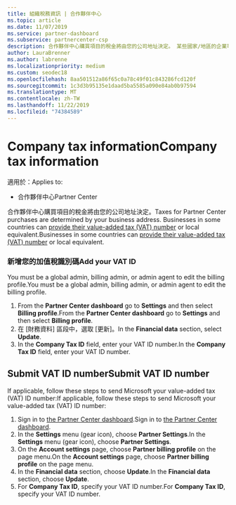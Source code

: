 ```yaml
---
title: 組織稅務資訊 | 合作夥伴中心
ms.topic: article
ms.date: 11/07/2019
ms.service: partner-dashboard
ms.subservice: partnercenter-csp
description: 合作夥伴中心購買項目的稅金將由您的公司地址決定。 某些國家/地區的企業可以提供他們的加值稅 (VAT) 編號或當地的對等項目。
author: LauraBrenner
ms.author: labrenne
ms.localizationpriority: medium
ms.custom: seodec18
ms.openlocfilehash: 8aa501512a86f65c0a78c49f01c843286fcd120f
ms.sourcegitcommit: 1c3d3b95135e1daad5ba5585a090e84ab0b97594
ms.translationtype: MT
ms.contentlocale: zh-TW
ms.lasthandoff: 11/22/2019
ms.locfileid: "74384589"
---
```

# <a name="company-tax-information"></a><span data-ttu-id="4be03-104">Company tax information</span><span class="sxs-lookup"><span data-stu-id="4be03-104">Company tax information</span></span>

<span data-ttu-id="4be03-105">適用於：</span><span class="sxs-lookup"><span data-stu-id="4be03-105">Applies to:</span></span>

- <span data-ttu-id="4be03-106">合作夥伴中心</span><span class="sxs-lookup"><span data-stu-id="4be03-106">Partner Center</span></span>

<span data-ttu-id="4be03-107">合作夥伴中心購買項目的稅金將由您的公司地址決定。</span><span class="sxs-lookup"><span data-stu-id="4be03-107">Taxes for Partner Center purchases are determined by your business address.</span></span> <span data-ttu-id="4be03-108">Businesses in some countries can [provide their value-added tax (VAT) number](#submit-vat-id-number) or local equivalent.</span><span class="sxs-lookup"><span data-stu-id="4be03-108">Businesses in some countries can [provide their value-added tax (VAT) number](#submit-vat-id-number) or local equivalent.</span></span>

### <a name="add-your-vat-id"></a><span data-ttu-id="4be03-109">新增您的加值稅識別碼</span><span class="sxs-lookup"><span data-stu-id="4be03-109">Add your VAT ID</span></span>

<span data-ttu-id="4be03-110">You must be a global admin, billing admin, or admin agent to  edit the billing profile.</span><span class="sxs-lookup"><span data-stu-id="4be03-110">You must be a global admin, billing admin, or admin agent to  edit the billing profile.</span></span>

1.  <span data-ttu-id="4be03-111">From the **Partner Center dashboard** go to  **Settings** and then select **Billing profile**.</span><span class="sxs-lookup"><span data-stu-id="4be03-111">From the **Partner Center dashboard** go to  **Settings** and then select **Billing profile**.</span></span>
2.  <span data-ttu-id="4be03-112">在 \[財務資料\] 區段中，選取 \[更新\]。</span><span class="sxs-lookup"><span data-stu-id="4be03-112">In the **Financial data** section, select **Update**.</span></span>
3.  <span data-ttu-id="4be03-113">In the **Company Tax ID** field, enter your VAT ID number.</span><span class="sxs-lookup"><span data-stu-id="4be03-113">In the **Company Tax ID** field, enter your VAT ID number.</span></span>

## <a name="submit-vat-id-number"></a><span data-ttu-id="4be03-114">Submit VAT ID number</span><span class="sxs-lookup"><span data-stu-id="4be03-114">Submit VAT ID number</span></span>

<span data-ttu-id="4be03-115">If applicable, follow these steps to send Microsoft your value-added tax (VAT) ID number:</span><span class="sxs-lookup"><span data-stu-id="4be03-115">If applicable, follow these steps to send Microsoft your value-added tax (VAT) ID number:</span></span>

1. <span data-ttu-id="4be03-116">Sign in to [the Partner Center dashboard](https://partner.microsoft.com/dashboard/).</span><span class="sxs-lookup"><span data-stu-id="4be03-116">Sign in to [the Partner Center dashboard](https://partner.microsoft.com/dashboard/).</span></span>
2. <span data-ttu-id="4be03-117">In the **Settings** menu (gear icon), choose **Partner Settings**.</span><span class="sxs-lookup"><span data-stu-id="4be03-117">In the **Settings** menu (gear icon), choose **Partner Settings**.</span></span>
3. <span data-ttu-id="4be03-118">On the **Account settings** page, choose **Partner billing profile** on the page menu.</span><span class="sxs-lookup"><span data-stu-id="4be03-118">On the **Account settings** page, choose **Partner billing profile** on the page menu.</span></span>
4. <span data-ttu-id="4be03-119">In the **Financial data** section, choose **Update**.</span><span class="sxs-lookup"><span data-stu-id="4be03-119">In the **Financial data** section, choose **Update**.</span></span>
5. <span data-ttu-id="4be03-120">For **Company Tax ID**, specify your VAT ID number.</span><span class="sxs-lookup"><span data-stu-id="4be03-120">For **Company Tax ID**, specify your VAT ID number.</span></span>
